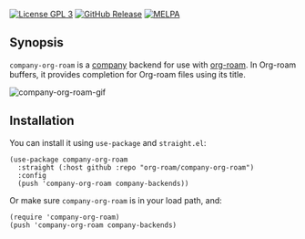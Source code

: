 [![License GPL 3](https://img.shields.io/badge/license-GPL_3-green.svg)](http://www.gnu.org/licenses/gpl-3.0.txt)
[![GitHub
Release](https://img.shields.io/github/v/release/jethrokuan/company-org-roam)](https://img.shields.io/github/v/release/jethrokuan/company-org-roam)
[![MELPA](https://melpa.org/packages/company-org-roam-badge.svg)](https://melpa.org/#/company-org-roam)

## Synopsis

`company-org-roam` is a [company][company] backend for use with [org-roam]. In
Org-roam buffers, it provides completion for Org-roam files using its title.

![company-org-roam-gif](screenshot/company-org-roam.gif)

## Installation

You can install it using `use-package` and `straight.el`:

```emacs-lisp
(use-package company-org-roam
  :straight (:host github :repo "org-roam/company-org-roam")
  :config
  (push 'company-org-roam company-backends))
```

Or make sure `company-org-roam` is in your load path, and:

```emacs-lisp
(require 'company-org-roam)
(push 'company-org-roam company-backends)
```

[company]: https://company-mode.github.io/
[org-roam]: https://github.com/jethrokuan/org-roam
